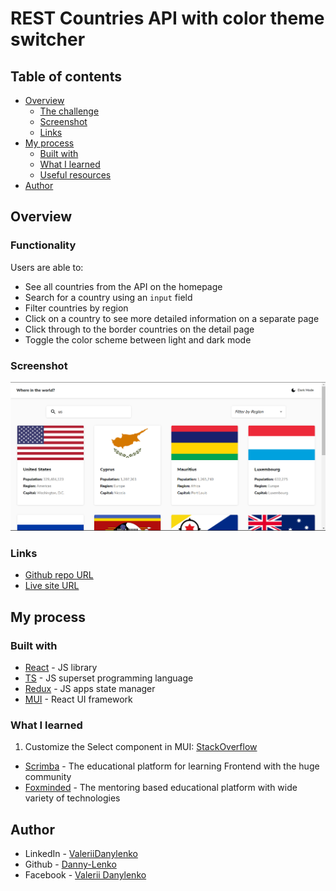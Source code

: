 # REST Countries API with color theme switcher 

## Table of contents

- [Overview](#overview)
  - [The challenge](#the-challenge)
  - [Screenshot](#screenshot)
  - [Links](#links)
- [My process](#my-process)
  - [Built with](#built-with)
  - [What I learned](#what-i-learned)
  - [Useful resources](#useful-resources)
- [Author](#author)

## Overview

### Functionality

Users are able to:

- See all countries from the API on the homepage
- Search for a country using an `input` field
- Filter countries by region
- Click on a country to see more detailed information on a separate page
- Click through to the border countries on the detail page
- Toggle the color scheme between light and dark mode

### Screenshot

![](./public/screenshot.png)

### Links

- [Github repo URL](https://github.com/Danny-Lenko/r-fm-rest-countries)
- [Live site URL](https://r-fm-rest-countries.vercel.app/)

## My process

### Built with

- [React](https://reactjs.org/) - JS library
- [TS](https://www.typescriptlang.org/) - JS superset programming language
- [Redux](https://redux.js.org/) - JS apps state manager
- [MUI](https://mui.com/) - React UI framework

### What I learned

1) Customize the Select component in MUI:
  [StackOverflow](https://stackoverflow.com/a/73218337/16906724)

- [Scrimba](https://scrimba.com/) - The educational platform for learning Frontend with the huge community
- [Foxminded](https://foxminded.ua/) - The mentoring based educational platform with wide variety of technologies

## Author

<!-- - My Portfolio - [Danny Lenko]() -->
- LinkedIn - [ValeriiDanylenko](https://www.linkedin.com/in/valerii-danylenko-74379212b/)
- Github - [Danny-Lenko](https://github.com/Danny-Lenko)
- Facebook - [Valerii Danylenko](https://www.facebook.com/valerii.danylenko)